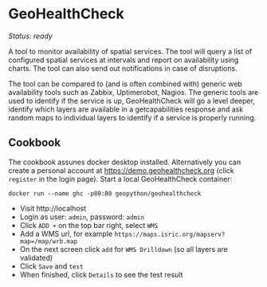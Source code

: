 # GeoHealthCheck

*Status: ready*

A tool to monitor availability of spatial services. The tool will query a list of configured spatial services at intervals and report on availability using charts. The tool can also send out notifications in case of disruptions.

The tool can be compared to (and is often combined with) generic web availability tools such as Zabbix, Uptimerobot, Nagios. The generic tools are used to identify if the service is up, GeoHealthCheck will go a level deeper, identify which layers are available in a getcapabilities response and ask random maps to individual layers to identify if a service is properly running.

## Cookbook

The cookbook assunes docker desktop installed. Alternatively you can create a personal account at https://demo.geohealthcheck.org (click `register` in the login page). Start a local GeoHealthCheck container:

```
docker run --name ghc -p80:80 geopython/geohealthcheck
```

- Visit http://localhost
- Login as user: `admin`, password: `admin`
- Click `ADD +` on the top bar right, select `WMS`
- Add a WMS url, for example `https://maps.isric.org/mapserv?map=/map/wrb.map`
- On the next screen click `add` for `WMS Drilldown` (so all layers are validated)
- Click `Save` and `test`
- When finished, click `Details` to see the test result
